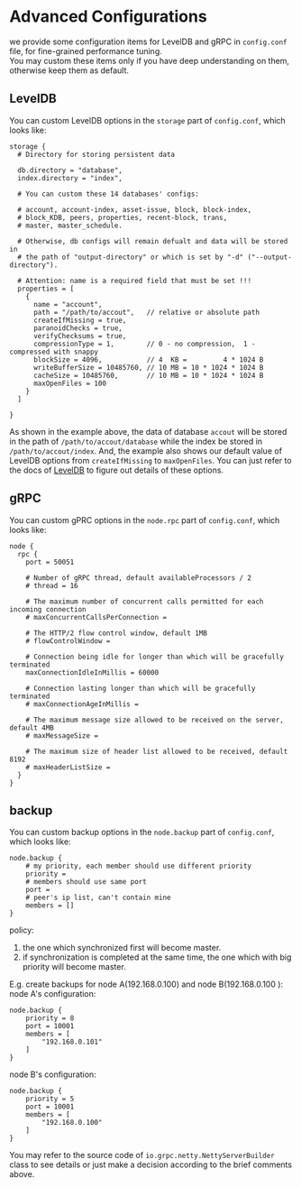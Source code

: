 # Advanced Configurations

we provide some configuration items for LevelDB and gRPC in `config.conf` file, for fine-grained performance tuning.   
You may custom these items only if you have deep understanding on them, otherwise keep them as default.

## LevelDB

You can custom LevelDB options in the `storage` part of `config.conf`, which looks like:

```
storage {
  # Directory for storing persistent data

  db.directory = "database",
  index.directory = "index",

  # You can custom these 14 databases' configs:

  # account, account-index, asset-issue, block, block-index,
  # block_KDB, peers, properties, recent-block, trans,
  # master, master_schedule.

  # Otherwise, db configs will remain defualt and data will be stored in
  # the path of "output-directory" or which is set by "-d" ("--output-directory").

  # Attention: name is a required field that must be set !!!
  properties = [
    {
      name = "account",
      path = "/path/to/accout",   // relative or absolute path
      createIfMissing = true,
      paranoidChecks = true,
      verifyChecksums = true,
      compressionType = 1,        // 0 - no compression,  1 - compressed with snappy
      blockSize = 4096,           // 4  KB =         4 * 1024 B
      writeBufferSize = 10485760, // 10 MB = 10 * 1024 * 1024 B
      cacheSize = 10485760,       // 10 MB = 10 * 1024 * 1024 B
      maxOpenFiles = 100
    }
  ]

}

```

As shown in the example above, the data of database `accout` will be stored in the path of `/path/to/accout/database` while the index be stored in `/path/to/accout/index`. And, the example also shows our default value of LevelDB options from `createIfMissing` to `maxOpenFiles`. You can just refer to the docs of [LevelDB](https://github.com/google/leveldb/blob/master/doc/index.md#performance) to figure out details of these options.

## gRPC

You can custom gPRC options in the `node.rpc` part of `config.conf`, which looks like:

```
node {
  rpc {
    port = 50051

    # Number of gRPC thread, default availableProcessors / 2
    # thread = 16

    # The maximum number of concurrent calls permitted for each incoming connection
    # maxConcurrentCallsPerConnection =

    # The HTTP/2 flow control window, default 1MB
    # flowControlWindow =

    # Connection being idle for longer than which will be gracefully terminated
    maxConnectionIdleInMillis = 60000

    # Connection lasting longer than which will be gracefully terminated
    # maxConnectionAgeInMillis =

    # The maximum message size allowed to be received on the server, default 4MB
    # maxMessageSize =

    # The maximum size of header list allowed to be received, default 8192
    # maxHeaderListSize =
  }
}
```

## backup
You can custom backup options in the `node.backup` part of `config.conf`, which looks like:
```
node.backup {
    # my priority, each member should use different priority
    priority = 
    # members should use same port
    port = 
    # peer's ip list, can't contain mine
    members = []
}
```
policy: 
1. the one which synchronized first will become master.
2. if synchronization is completed at the same time, the one which with big priority will become master.

E.g. create backups for node A(192.168.0.100) and node B(192.168.0.100 ):
node A's configuration:
```
node.backup {
    priority = 8 
    port = 10001
    members = [
        "192.168.0.101"
    ]
}
```
node B's configuration:
```
node.backup {
    priority = 5
    port = 10001
    members = [
        "192.168.0.100"
    ]
}
```

You may refer to the source code of `io.grpc.netty.NettyServerBuilder` class to see details or just make a decision according to the brief comments above.  

